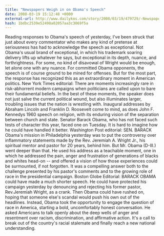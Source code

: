 ```yaml
---
title: "Newspapers Weigh in on Obama's Speech"
date: 2008-03-19 15:12:48 +0000
external-url: http://www.dailykos.com/story/2008/03/19/479729/-Newspapers-Weigh-in-on-Obama-s-Speech
hash: 1bdbc2539e52498a02057aa3c3069f5a
---
```


Reading responses to Obama's speech of yesterday, I've been struck that just about every commentator who makes any kind of pretense at seriousness has had to acknowledge the speech as exceptional. Not Obama's usual brand of exceptional, in which his trademark soaring delivery lifts up whatever he says, but exceptional in its depth, nuance, and forthrightness.
  For some, no kind of disavowal of Wright would be enough, let alone one with any nuance. For committed Obama opponents, the speech is of course ground to be mined for offenses. But for the most part, the response has recognized this as an extraordinary moment in American politics.
  New York Times editorial:
   There are moments  increasingly rare in risk-abhorrent modern campaigns  when politicians are called upon to bare their fundamental beliefs. In the best of these moments, the speaker does not just salve the current political wound, but also illuminates larger, troubling issues that the nation is wrestling with.
  Inaugural addresses by Abraham Lincoln and Franklin D. Roosevelt come to mind, as does John F. Kennedys 1960 speech on religion, with its enduring vision of the separation between church and state. Senator Barack Obama, who has not faced such tests of character this year, faced one on Tuesday. It is hard to imagine how he could have handled it better. 
  Washington Post editorial:
   SEN. BARACK Obama's mission in Philadelphia yesterday was to put the controversy over inflammatory statements made by the Rev. Jeremiah A. Wright Jr., his spiritual mentor and pastor for 20 years, behind him. But Mr. Obama (D-Ill.) went deeper than that. He used his address as a teachable moment, one in which he addressed the pain, anger and frustration of generations of blacks and whites head-on -- and offered a vision of how those experiences could be surmounted, if not forgotten. It was a compelling answer both to the challenge presented by his pastor's comments and to the growing role of race in the presidential campaign. 
  Boston Globe Editorial:
   BARACK OBAMA could have made a much shorter speech. He could have protected his campaign yesterday by denouncing and rejecting his former pastor, Rev.Jeremiah Wright, as a crank. Then Obama could have rushed on, hoping that someone else's scandal would push his own out of the headlines.
  Instead, Obama took the opportunity to engage the question of race in America, starting a bold, uncomfortably honest conversation. He asked Americans to talk openly about the deep wells of anger and resentment over racism, discrimination, and affirmative action. It's a call to break out of the country's racial stalemate and finally reach a new national understanding.
